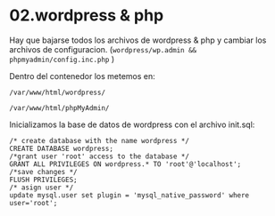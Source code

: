 # 02.wordpress & php

Hay que bajarse todos los archivos de wordpress & php y cambiar los archivos de configuracion. (`wordpress/wp.admin && phpmyadmin/config.inc.php` )

Dentro del contenedor los metemos en:

`/var/www/html/wordpress/`

`/var/www/html/phpMyAdmin/`

Inicializamos la base de datos de wordpress con el archivo init.sql:

    /* create database with the name wordpress */
    CREATE DATABASE wordpress;
    /*grant user 'root' access to the database */
    GRANT ALL PRIVILEGES ON wordpress.* TO 'root'@'localhost';
    /*save changes */
    FLUSH PRIVILEGES;
    /* asign user */
    update mysql.user set plugin = 'mysql_native_password' where user='root';